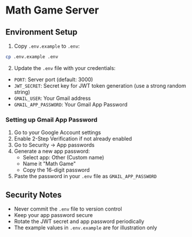 # Math Game Server

## Environment Setup

1. Copy `.env.example` to `.env`:
```bash
cp .env.example .env
```

2. Update the `.env` file with your credentials:

- `PORT`: Server port (default: 3000)
- `JWT_SECRET`: Secret key for JWT token generation (use a strong random string)
- `GMAIL_USER`: Your Gmail address
- `GMAIL_APP_PASSWORD`: Your Gmail App Password

### Setting up Gmail App Password

1. Go to your Google Account settings
2. Enable 2-Step Verification if not already enabled
3. Go to Security → App passwords
4. Generate a new app password:
   - Select app: Other (Custom name)
   - Name it "Math Game"
   - Copy the 16-digit password
5. Paste the password in your `.env` file as `GMAIL_APP_PASSWORD`

## Security Notes

- Never commit the `.env` file to version control
- Keep your app password secure
- Rotate the JWT secret and app password periodically
- The example values in `.env.example` are for illustration only
